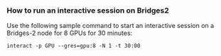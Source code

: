 ### How to run an interactive session on Bridges2
Use the following sample command to start an interactive session on a Bridges-2 node for 8 GPUs for 30 minutes:
```
interact -p GPU --gres=gpu:8 -N 1 -t 30:00
```

